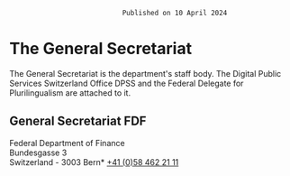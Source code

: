 <!--
                                Source URL: https://www.efd.admin.ch/en/general-secretariat
                                Page ID: 48
                                -->

                                Published on 10 April 2024

The General Secretariat
=======================

The General Secretariat is the department's staff body. The Digital Public Services Switzerland Office DPSS and the Federal Delegate for Plurilingualism are attached to it.

General Secretariat FDF
-----------------------

 Federal Department of Finance  
Bundesgasse 3  
Switzerland \- 3003 Bern* [\+41 (0\)58 462 21 11](tel:+41(0)584622111)

